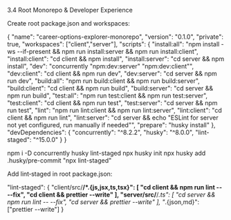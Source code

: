 3.4 Root Monorepo & Developer Experience

Create root package.json and workspaces:

{
  "name": "career-options-explorer-monorepo",
  "version": "0.1.0",
  "private": true,
  "workspaces": ["client","server"],
  "scripts": {
    "install:all": "npm install -ws --if-present && npm run install:server && npm run install:client",
    "install:client": "cd client && npm install",
    "install:server": "cd server && npm install",
    "dev": "concurrently \"npm:dev:server\" \"npm:dev:client\"",
    "dev:client": "cd client && npm run dev",
    "dev:server": "cd server && npm run dev",
    "build:all": "npm run build:client && npm run build:server",
    "build:client": "cd client && npm run build",
    "build:server": "cd server && npm run build",
    "test:all": "npm run test:client && npm run test:server",
    "test:client": "cd client && npm run test",
    "test:server": "cd server && npm run test",
    "lint": "npm run lint:client && npm run lint:server",
    "lint:client": "cd client && npm run lint",
    "lint:server": "cd server && echo \"ESLint for server not yet configured, run manually if needed\"",
    "prepare": "husky install"
  },
  "devDependencies": {
    "concurrently": "^8.2.2",
    "husky": "^8.0.0",
    "lint-staged": "^15.0.0"
  }
}

npm i -D concurrently husky lint-staged
npx husky init
npx husky add .husky/pre-commit "npx lint-staged"

Add lint‑staged in root package.json:

"lint-staged": {
  "client/src/**/*.{js,jsx,ts,tsx}": [
    "cd client && npm run lint -- --fix",
    "cd client && prettier --write"
  ],
  "server/src/**/*.ts": [
    "cd server && npm run lint -- --fix",
    "cd server && prettier --write"
  ],
  "*.{json,md}": ["prettier --write"]
}